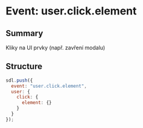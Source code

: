 # Event: user.click.element

## Summary
Kliky na UI prvky (např. zavření modalu)

## Structure

```js
sdl.push({
  event: "user.click.element",
  user: {
    click: {
      element: {}
    }
  }
});
```


